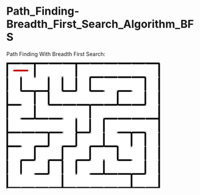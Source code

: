 # Path_Finding-Breadth_First_Search_Algorithm_BFS

Path Finding With Breadth First Search:

![](E8gB.gif)
